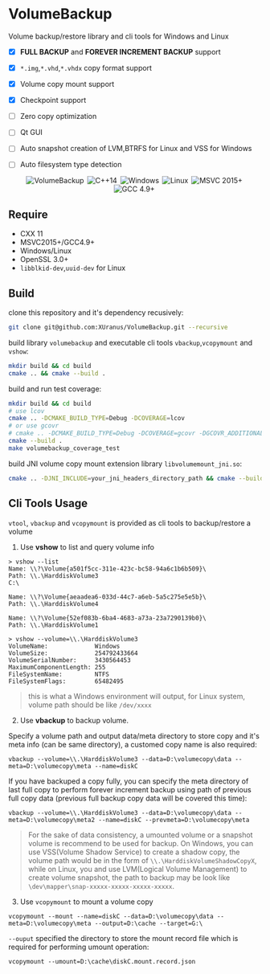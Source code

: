 # VolumeBackup
Volume backup/restore library and cli tools for Windows and Linux

 - [X] **FULL BACKUP** and **FOREVER INCREMENT BACKUP** support
 - [X] `*.img`,`*.vhd`,`*.vhdx` copy format support
 - [X] Volume copy mount support
 - [X] Checkpoint support
 - [ ] Zero copy optimization
 - [ ] Qt GUI
 - [ ] Auto snapshot creation of LVM,BTRFS for Linux and VSS for Windows
 - [ ] Auto filesystem type detection


<div align="center">
<img src="https://github.com/XUranus/VolumeBackup/actions/workflows/cmake-multi-platform.yml/badge.svg" alt="VolumeBackup" title="VolumeBackup">&thinsp;
<img src="https://img.shields.io/badge/-C++11-3F63B3.svg?style=flat&logo=C%2B%2B&logoColor=white" alt="C++14" title="C++ Standards Used: C++14">&thinsp;
<img src="https://img.shields.io/badge/-Windows-6E46A2.svg?style=flat&logo=windows-11&logoColor=white" alt="Windows" title="Supported Platform: Windows">&thinsp;
<img src="https://img.shields.io/badge/-Linux-9C2A91.svg?style=flat&logo=linux&logoColor=white" alt="Linux" title="Supported Platform: Linux">&thinsp;
<img src="https://img.shields.io/badge/MSVC%202015+-flag.svg?color=555555&style=flat&logo=visual%20studio&logoColor=white" alt="MSVC 2015+" title="Supported Windows Compiler: MSVC 2015 or later">&thinsp;
<img src="https://img.shields.io/badge/GCC%204.9+-flag.svg?color=555555&style=flat&logo=gnu&logoColor=white" alt="GCC 4.9+" title="Supported Unix Compiler: GCC 4.9 or later">&thinsp;
</div>

## Require
 - CXX 11
 - MSVC2015+/GCC4.9+
 - Windows/Linux
 - OpenSSL 3.0+
 - `libblkid-dev`,`uuid-dev` for Linux

## Build
clone this repository and it's dependency recusively:
```bash
git clone git@github.com:XUranus/VolumeBackup.git --recursive
```
build library `volumebackup` and executable cli tools `vbackup`,`vcopymount` and `vshow`:
```bash
mkdir build && cd build
cmake .. && cmake --build .
```

build and run test coverage:
```bash
mkdir build && cd build
# use lcov
cmake .. -DCMAKE_BUILD_TYPE=Debug -DCOVERAGE=lcov
# or use gcovr
# cmake .. -DCMAKE_BUILD_TYPE=Debug -DCOVERAGE=gcovr -DGCOVR_ADDITIONAL_ARGS="--gcov-ignore-parse-errors"
cmake --build .
make volumebackup_coverage_test
```

build JNI volume copy mount extension library `libvolumemount_jni.so`:
```bash
cmake .. -DJNI_INCLUDE=your_jni_headers_directory_path && cmake --build .
```

## Cli Tools Usage
`vtool`, `vbackup` and `vcopymount` is provided as cli tools to backup/restore a volume
1. Use **vshow** to list and query volume info
```
> vshow --list
Name: \\?\Volume{a501f5cc-311e-423c-bc58-94a6c1b6b509}\
Path: \\.\HarddiskVolume3
C:\

Name: \\?\Volume{aeaadea6-033d-44c7-a6eb-5a5c275e5e5b}\
Path: \\.\HarddiskVolume4

Name: \\?\Volume{52ef083b-6ba4-4683-a73a-23a7290139b0}\
Path: \\.\HarddiskVolume1

> vshow --volume=\\.\HarddiskVolume3
VolumeName:             Windows
VolumeSize:             254792433664
VolumeSerialNumber:     3430564453
MaximumComponentLength: 255
FileSystemName:         NTFS
FileSystemFlags:        65482495
```

> this is what a Windows environment will output, for Linux system, volume path should be like `/dev/xxxx`

2. Use **vbackup** to backup volume.

Specify a volume path and output data/meta directory to store copy and it's meta info (can be same directory), a customed copy name is also required:
```
vbackup --volume=\\.\HarddiskVolume3 --data=D:\volumecopy\data --meta=D:\volumecopy\meta --name=diskC
```
If you have backuped a copy fully, you can specify the meta directory of last full copy to perform forever increment backup using path of previous full copy data (previous full backup copy data will be covered this time):
```
vbackup --volume=\\.\HarddiskVolume3 --data=D:\volumecopy\data --meta=D:\volumecopy\meta2 --name=diskC --prevmeta=D:\volumecopy\meta
```

> For the sake of data consistency, a umounted volume or a snapshot volume is recommend to be used for backup. On Windows, you can use VSS(Volume Shadow Service) to create a shadow copy, the volume path would be in the form of `\\.\HarddiskVolumeShadowCopyX`, while on Linux, you and use LVM(Logical Volume Management) to create volume snapshot, the path to backup may be look like `\dev\mapper\snap-xxxxx-xxxxx-xxxxx-xxxxx`.

3. Use `vcopymount` to mount a volume copy
```
vcopymount --mount --name=diskC --data=D:\volumecopy\data --meta=D:\volumecopy\meta --output=D:\cache --target=G:\
```
`--ouput` specified the directory to store the mount record file which is required for performing umount operation:
```
vcopymount --umount=D:\cache\diskC.mount.record.json
```